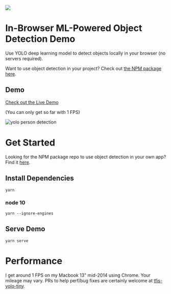 <a href='https://modeldepot.io/mikeshi/tiny-yolo-in-javascript'> <img src='https://img.shields.io/badge/ModelDepot-Pre--trained_Model-3d9aff.svg'/> </a>

# In-Browser ML-Powered Object Detection Demo

Use YOLO deep learning model to detect objects locally in your browser
(no servers required).

Want to use object detection in your project?
Check out [the NPM package here](https://github.com/ModelDepot/tfjs-yolo-tiny).

## Demo

[Check out the Live Demo](https://modeldepot.github.io/tfjs-yolo-tiny-demo/)

(You can only get so far with 1 FPS)

![yolo person detection](https://github.com/ModelDepot/tfjs-yolo-tiny/raw/master/assets/demo.gif)

# Get Started

Looking for the NPM package repo to use object detection in your own app?
Find it [here](https://github.com/ModelDepot/tfjs-yolo-tiny).

## Install Dependencies
    yarn
    
### node 10
    yarn --ignore-engines 

## Serve Demo
    yarn serve

# Performance

I get around 1 FPS on my Macbook 13" mid-2014 using Chrome. Your mileage may vary. PRs to help perf/bug fixes are certainly welcome at [tfjs-yolo-tiny](https://github.com/ModelDepot/tfjs-yolo-tiny).
